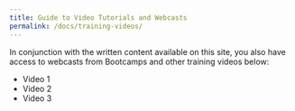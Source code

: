 ```yaml
---
title: Guide to Video Tutorials and Webcasts
permalink: /docs/training-videos/
---
```



In conjunction with the written content available on this site, you also have access to webcasts from Bootcamps and other training videos below:

- Video 1
- Video 2
- Video 3
